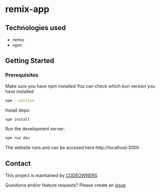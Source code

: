 # remix-app

## Technologies used
* remix
* npm

## Getting Started
### Prerequisites
Make sure you have npm installed
You can check which bun version you have installed
```bash
npm --version
```

Install deps:
```bash
npm install
```

Run the development server:
```bash
npm run dev
```


The website runs and can be accesed here http://localhost:3000

## Contact

This project is maintained by [CODEOWNERS](CODEOWNERS)

Questions and/or feature requests?
Please create an [issue](https://github.com/MikAoJk/remix-app/issues)
